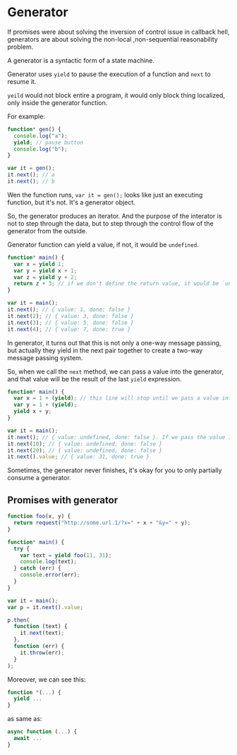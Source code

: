 # Generator

If promises were about solving the inversion of control issue in callback hell, generators are about solving the non-local ,non-sequential reasonability problem.

A generator is a syntactic form of a state machine.

Generator uses `yield` to pause the execution of a function and `next` to resume it.

`yeild` would not block entire a program, it would only block thing localized, only inside the generator function.

For example:

```js
function* gen() {
  console.log("a");
  yield; // pause button
  console.log("b");
}

var it = gen();
it.next(); // a
it.next(); // b
```

Wen the function runs, `var it = gen();` looks like just an executing function, but it's not. It's a generator object.

So, the generator produces an iterator. And the purpose of the interator is not to step through the data, but to step through the control flow of the generator from the outside.

Generator function can yield a value, if not, it would be `undefined`.

```js
function* main() {
  var x = yield 1;
  var y = yield x + 1;
  var z = yield y + 2;
  return z + 3; // if we don't define the return value, it would be `undefined`
}

var it = main();
it.next(); // { value: 1, done: false }
it.next(2); // { value: 3, done: false }
it.next(3); // { value: 5, done: false }
it.next(4); // { value: 7, done: true }
```

In generator, it turns out that this is not only a one-way message passing, but actually they yield in the next pair together to create a two-way message passing system.

So, when we call the `next` method, we can pass a value into the generator, and that value will be the result of the last `yield` expression.

```js
function* main() {
  var x = 1 + (yield); // this line will stop until we pass a value into the generator, which replaces the `yield` expression
  var y = 1 + (yield);
  yield x + y;
}

var it = main();
it.next(); // { value: undefined, done: false }. If we pass the value in first `next`, it would not be used in the yield expression, it's just gone.
it.next(10); // { value: undefined, done: false }
it.next(20); // { value: undefined, done: false }
it.next().value; // { value: 31, done: true }
```

Sometimes, the generator never finishes, it's okay for you to only partially consume a generator.

## Promises with generator

```js
function foo(x, y) {
  return request("http://some.url.1/?x=" + x + "&y=" + y);
}

function* main() {
  try {
    var text = yield foo(11, 31);
    console.log(text);
  } catch (err) {
    console.error(err);
  }
}

var it = main();
var p = it.next().value;

p.then(
  function (text) {
    it.next(text);
  },
  function (err) {
    it.throw(err);
  }
);
```

Moreover, we can see this:

```js
function *(...) {
  yield ...
}
```

as same as:

```js
async function (...) {
  await ...
}
```
